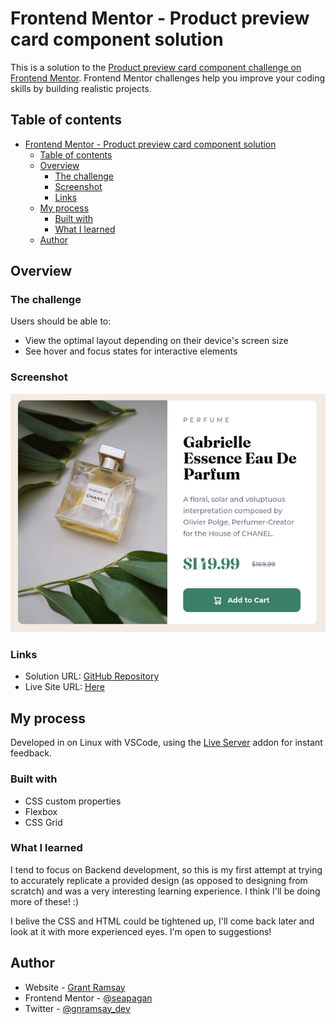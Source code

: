# Frontend Mentor - Product preview card component solution

This is a solution to the [Product preview card component challenge on Frontend Mentor](https://www.frontendmentor.io/challenges/product-preview-card-component-GO7UmttRfa). Frontend Mentor challenges help you improve your coding skills by building realistic projects.

## Table of contents

- [Frontend Mentor - Product preview card component solution](#frontend-mentor---product-preview-card-component-solution)
  - [Table of contents](#table-of-contents)
  - [Overview](#overview)
    - [The challenge](#the-challenge)
    - [Screenshot](#screenshot)
    - [Links](#links)
  - [My process](#my-process)
    - [Built with](#built-with)
    - [What I learned](#what-i-learned)
  - [Author](#author)

## Overview

### The challenge

Users should be able to:

- View the optimal layout depending on their device's screen size
- See hover and focus states for interactive elements

### Screenshot

![](./images/screenshot.png)

### Links

- Solution URL: [GitHub Repository](https://github.com/seapagan/fem-product-preview-card-component)
- Live Site URL: [Here](https://seapagan.github.io/fem-product-preview-card-component/)

## My process

Developed in on Linux with VSCode, using the [Live
Server](https://marketplace.visualstudio.com/items?itemName=ritwickdey.LiveServer)
addon for instant feedback.

### Built with

- CSS custom properties
- Flexbox
- CSS Grid

### What I learned

I tend to focus on Backend development, so this is my first attempt at trying to
accurately replicate a provided design (as opposed to designing from scratch)
and was a very interesting learning experience. I think I'll be doing more of
these! :)

I belive the CSS and HTML could be tightened up, I'll come back later and look
at it with more experienced eyes. I'm open to suggestions!

## Author

- Website - [Grant Ramsay](https://www.gnramsay.com)
- Frontend Mentor - [@seapagan](https://www.frontendmentor.io/profile/seapagan)
- Twitter - [@gnramsay_dev](https://www.twitter.com/gnramsay_dev)
